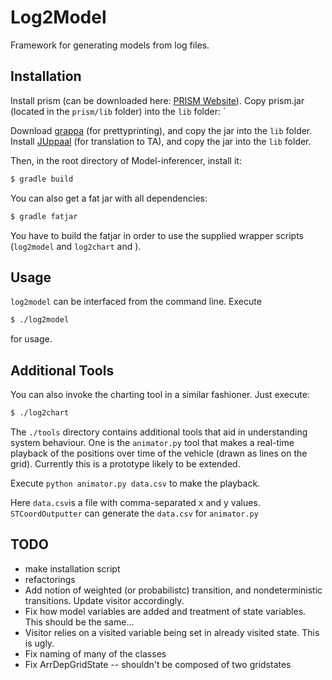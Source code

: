 # Log2Model
Framework for generating models from log files.

## Installation 
Install prism (can be downloaded here: [PRISM Website](http://www.prismmodelchecker.org/download.php)). Copy prism.jar (located in the `prism/lib` folder) into the `lib` folder:
`

Download [grappa](http://www2.research.att.com/~john/Grappa/grappa.tgz) (for prettyprinting), and copy the jar into the `lib` folder.
Install [JUppaal](https://github.com/ksluckow/JUppaal) (for translation to TA), and copy the jar into the `lib` folder.

Then, in the root directory of Model-inferencer, install it:
```bash
$ gradle build
```

You can also get a fat jar with all dependencies:
```bash
$ gradle fatjar
```

You have to build the fatjar in order to use the supplied wrapper scripts (`log2model` and `log2chart` and ).

## Usage 

`log2model` can be interfaced from the command line. Execute
```bash
$ ./log2model
```
for usage. 


## Additional Tools
You can also invoke the charting tool in a similar fashioner. Just execute:
```bash
$ ./log2chart
```

The `./tools` directory contains additional tools that aid in understanding system behaviour. 
One is the `animator.py` tool that makes a real-time playback of the positions over time of the vehicle (drawn as lines on the grid). Currently this is a prototype likely to be extended.

Execute `python animator.py data.csv` to make the playback.

Here `data.csv`is a file with comma-separated x and y values.
`STCoordOutputter` can generate the `data.csv` for `animator.py`

## TODO ##
* make installation script
* refactorings
* Add notion of weighted (or probabilistc) transition, and nondeterministic transitions. Update visitor accordingly.
* Fix how model variables are added and treatment of state variables. This should be the same...
* Visitor relies on a visited variable being set in already visited state. This is ugly.
* Fix naming of many of the classes
* Fix ArrDepGridState -- shouldn't be composed of two gridstates
